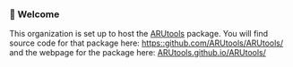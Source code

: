 ### 👋 Welcome

This organization is set up to host the [ARUtools](https::github.com/ARUtools/ARUtools/) package. You will find 
source code for that package here: [https::github.com/ARUtools/ARUtools/](https::github.com/ARUtools/ARUtools/) and 
the webpage for the package here: [ARUtools.github.io/ARUtools/](https::github.com/ARUtools/ARUtools/)

